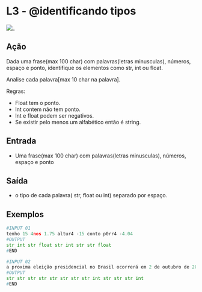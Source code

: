 # L3 - @identificando tipos

![_](cover.jpg)

## Ação

Dada uma frase(max 100 char) com palavras(letras minusculas), números, espaço e ponto, identifique os elementos como str, int ou float.

Analise cada palavra\[max 10 char na palavra\].

Regras:

* Float tem o ponto.
* Int contem não tem ponto.
* Int e float podem ser negativos.
* Se existir pelo menos um alfabético então é string.

## Entrada

* Uma frase(max 100 char) com palavras(letras minusculas), números, espaço e ponto

## Saída

* o tipo de cada palavra( str, float ou int) separado por espaço.  

## Exemplos  

``` py
#INPUT 01
tenho 15 4nos 1.75 altur4 -15 conto p0rr4 -4.04
#OUTPUT
str int str float str int str str float
#END

#INPUT 02
a proxima eleição presidencial no Brasil ocorrerá em 2 de outubro de 2018
#OUTPUT
str str str str str str str str int str str str int
#END
```

<!--
#INPUT 03
aa 1 -2.0
#OUTPUT
str int float
#END

#INPUT 04
02a -x1 -4.b54 p0
#OUTPUT
str str str str
#END

#INPUT 05
-pato -40 -5.4
#OUTPUT
str int float
#END

#INPUT 06
02 -1 -4.54 p0
#OUTPUT
int int float str
#END
-->

